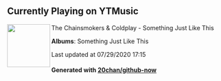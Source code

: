 ## Currently Playing on YTMusic

[<img align="left" width="100" src="https://lh3.googleusercontent.com/4EoLt224zwxiPt7RIL9HgXF2VTEpUxiJxOf3X6MBChiyN24z1fUCRgX6cBGKtlN6yTYdu885qref3X02">](https://music.youtube.com/channel/UCQgUHOPJJrmzCjExg-ISupA)

The Chainsmokers & Coldplay - Something Just Like This

**Albums**: Something Just Like This

Last updated at 07/29/2020 17:15

#### Generated with [20chan/github-now](https://github.com/20chan/github-now)


<!--
**20chan/20chan** is a ✨ _special_ ✨ repository because its `README.md` (this file) appears on your GitHub profile.

Here are some ideas to get you started:

- 🔭 I’m currently working on ...
- 🌱 I’m currently learning ...
- 👯 I’m looking to collaborate on ...
- 🤔 I’m looking for help with ...
- 💬 Ask me about ...
- 📫 How to reach me: ...
- 😄 Pronouns: ...
- ⚡ Fun fact: ...
-->
